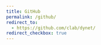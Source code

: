 ```yaml
---
title: GitHub
permalink: /github/
redirect_to:
  - https://github.com/clab/dynet/
redirect_checkbox: true
---
```

